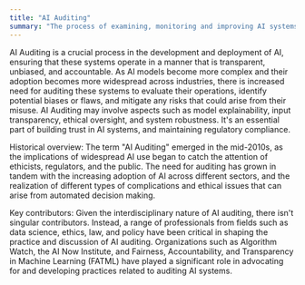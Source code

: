 ```yaml
---
title: "AI Auditing"
summary: "The process of examining, monitoring and improving AI systems to ensure ethical, fair, transparent, and accountable operation."
---
```


AI Auditing is a crucial process in the development and deployment of AI, ensuring that these systems operate in a manner that is transparent, unbiased, and accountable. As AI models become more complex and their adoption becomes more widespread across industries, there is increased need for auditing these systems to evaluate their operations, identify potential biases or flaws, and mitigate any risks that could arise from their misuse. AI Auditing may involve aspects such as model explainability, input transparency, ethical oversight, and system robustness. It's an essential part of building trust in AI systems, and maintaining regulatory compliance.

Historical overview: The term "AI Auditing" emerged in the mid-2010s, as the implications of widespread AI use began to catch the attention of ethicists, regulators, and the public. The need for auditing has grown in tandem with the increasing adoption of AI across different sectors, and the realization of different types of complications and ethical issues that can arise from automated decision making.

Key contributors: Given the interdisciplinary nature of AI auditing, there isn't singular contributors. Instead, a range of professionals from fields such as data science, ethics, law, and policy have been critical in shaping the practice and discussion of AI auditing. Organizations such as Algorithm Watch, the AI Now Institute, and Fairness, Accountability, and Transparency in Machine Learning (FATML) have played a significant role in advocating for and developing practices related to auditing AI systems.
